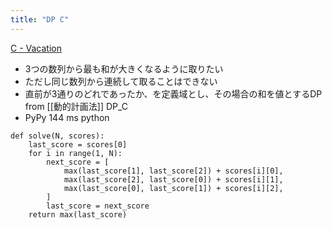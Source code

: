 ```yaml
---
title: "DP C"
---
```


[C - Vacation](https://atcoder.jp/contests/dp/tasks/dp_c)
- 3つの数列から最も和が大きくなるように取りたい
- ただし同じ数列から連続して取ることはできない
- 直前が3通りのどれであったか、を定義域とし、その場合の和を値とするDP
from [[動的計画法]]
DP_C
- PyPy 144 ms
python

```
def solve(N, scores):
    last_score = scores[0]
    for i in range(1, N):
        next_score = [
            max(last_score[1], last_score[2]) + scores[i][0],
            max(last_score[2], last_score[0]) + scores[i][1],
            max(last_score[0], last_score[1]) + scores[i][2],
        ]
        last_score = next_score
    return max(last_score)
```

